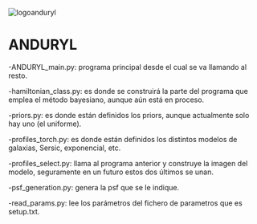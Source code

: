 

![logoanduryl](https://github.com/CarlosMDLR/ANDURYL/assets/105994653/2d21068f-395e-4d4b-9c76-bed0bcc80624)

# ANDURYL

-ANDURYL_main.py: programa principal desde el cual se va llamando al resto.

-hamiltonian_class.py: es donde se construirá la parte del programa que emplea el método bayesiano, aunque aún está en proceso.

-priors.py: es donde están definidos los priors, aunque actualmente solo hay uno (el uniforme).

-profiles_torch.py: es donde están definidos los distintos modelos de galaxias, Sersic, exponencial, etc.

-profiles_select.py: llama al programa anterior y construye la imagen del modelo, seguramente en un futuro estos dos últimos se unan. 

-psf_generation.py: genera la psf que se le indique.

-read_params.py: lee los parámetros  del fichero de parametros que es setup.txt.
